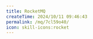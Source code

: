 ```yaml
---
title: RocketMQ
createTime: 2024/10/11 09:46:43
permalink: /mq/7cl59o40/
icon: skill-icons:rocket
---
```

